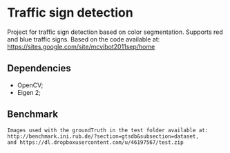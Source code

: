 # Traffic sign detection

Project for traffic sign detection based on color segmentation. Supports red and blue traffic signs.
Based on the code available at: https://sites.google.com/site/mcvibot2011sep/home

## Dependencies

- OpenCV;
- Eigen 2;

## Benchmark
	
	Images used with the groundTruth in the test folder available at: http://benchmark.ini.rub.de/?section=gtsdb&subsection=dataset, 
	and https://dl.dropboxusercontent.com/u/46197567/test.zip

